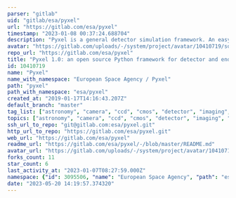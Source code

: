 ```yaml
---
parser: "gitlab"
uid: "gitlab/esa/pyxel"
url: "https://gitlab.com/esa/pyxel"
timestamp: "2023-01-08 00:37:24.688704"
description: "Pyxel is a general detector simulation framework. An easy-to-use framework that can simulate a variety of imaging detector effects combined on images (e.g. radiation and optical effects, noises) made by CCD or CMOS-based detectors."
avatar: "https://gitlab.com/uploads/-/system/project/avatar/10410719/square_logo.png"
repo_url: "https://gitlab.com/esa/pyxel"
title: "Pyxel 1.0: an open source Python framework for detector and end-to-end instrument simulation"
id: 10410719
name: "Pyxel"
name_with_namespace: "European Space Agency / Pyxel"
path: "pyxel"
path_with_namespace: "esa/pyxel"
created_at: "2019-01-17T14:16:43.207Z"
default_branch: "master"
tag_list: ["astronomy", "camera", "ccd", "cmos", "detector", "imaging", "mct", "pixel", "python", "simulation"]
topics: ["astronomy", "camera", "ccd", "cmos", "detector", "imaging", "mct", "pixel", "python", "simulation"]
ssh_url_to_repo: "git@gitlab.com:esa/pyxel.git"
http_url_to_repo: "https://gitlab.com/esa/pyxel.git"
web_url: "https://gitlab.com/esa/pyxel"
readme_url: "https://gitlab.com/esa/pyxel/-/blob/master/README.md"
avatar_url: "https://gitlab.com/uploads/-/system/project/avatar/10410719/square_logo.png"
forks_count: 11
star_count: 6
last_activity_at: "2023-01-07T08:27:59.000Z"
namespace: {"id": 3095506, "name": "European Space Agency", "path": "esa", "kind": "group", "full_path": "esa", "parent_id": null, "avatar_url": "/uploads/-/system/group/avatar/3095506/3287599.png", "web_url": "https://gitlab.com/groups/esa"}
date: "2023-05-20 14:19:57.374320"
---
```

